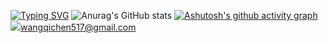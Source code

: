 [![Typing SVG](https://readme-typing-svg.demolab.com?font=Fira+Code&pause=1000&width=435&lines=Hello+I'+m+77chen++!;A+pku+stduent)](https://git.io/typing-svg)
![Anurag's GitHub stats](https://github-readme-stats.vercel.app/api?username=77chenchen&show_icons=true)
[![Ashutosh's github activity graph](https://github-readme-activity-graph.vercel.app/graph?username=77chenchen&theme=dracula)](https://github.com/ashutosh00710/github-readme-activity-graph)
![](https://img.shields.io/badge/Gmail-D14836?style=for-the-badge&logo=gmail&logoColor=white)wangqichen517@gmail.com

